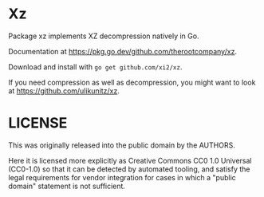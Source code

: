 # Xz

Package xz implements XZ decompression natively in Go.

Documentation at <https://pkg.go.dev/github.com/therootcompany/xz>.

Download and install with `go get github.com/xi2/xz`.

If you need compression as well as decompression, you might want to
look at <https://github.com/ulikunitz/xz>.

# LICENSE

This was originally released into the public domain by the AUTHORS.

Here it is licensed more explicitly as Creative Commons CC0 1.0 Universal
(CC0-1.0) so that it can be detected by automated tooling, and satisfy the legal
requirements for vendor integration for cases in which a "public domain"
statement is not sufficient.
